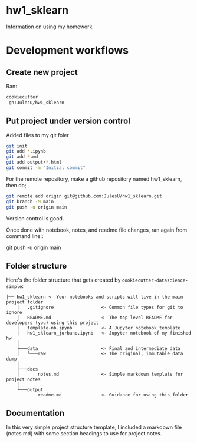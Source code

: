 # hw1_sklearn

Information on using my homework

Development workflows
=======================

Create new project
----------------------

Ran:

```bash
cookiecutter
 gh:JulesU/hw1_sklearn
```

Put project under version control
---------------------------------

Added files to my git foler

```bash
git init
git add *.ipynb
git add *.md
git add output/*.html
git commit -m "Initial commit"
```

For the remote repository, make a github repository named hw1_sklearn, then do;

```bash
git remote add origin git@github.com:JulesU/hw1_sklearn.git
git branch -M main
git push -u origin main
```

Version control is good.

Once done with notebook, notes, and readme file changes, ran again from command line::

git push -u origin main

Folder structure
-----------------

Here's the folder structure that gets created by `cookiecutter-datascience-simple`:

	├── hw1_sklearn	<- Your notebooks and scripts will live in the main project folder
		│   .gitignore					<- Common file types for git to ignore
		│   README.md					<- The top-level README for developers (you) using this project
		│   template-nb.ipynb			<- A Jupyter notebook template
        |   hw1_sklearn_jurbano.ipynb   <- Jupyter notebook of my finished hw
		│
		├───data						<- Final and intermediate data
		│   └───raw						<- The original, immutable data dump
		│
		├───docs
		│       notes.md				<- Simple markdown template for project notes
		│
		└───output
				readme.md				<- Guidance for using this folder


Documentation
--------------

In this very simple project structure template, I included a markdown file (notes.md) with some section headings to use for project notes.


